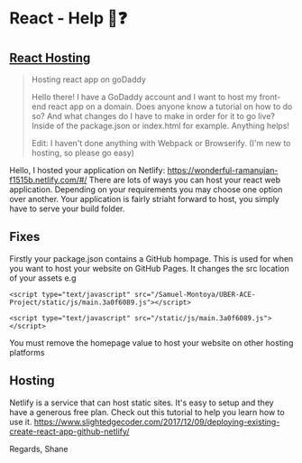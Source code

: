# React - Help :speech_balloon::question:

## [React Hosting](https://www.reddit.com/r/reactjs/comments/7vipbg/hosting_react_app_on_godaddy/)

>Hosting react app on goDaddy
>
>Hello there! I have a GoDaddy account and I want to host my front-end react app on a domain. Does anyone know a tutorial on how to do so? And what changes do I have to make in order for it to go live? Inside of the package.json or index.html for example. Anything helps!
>
>Edit: I haven't done anything with Webpack or Browserify. (I'm new to hosting, so please go easy)

Hello,
I hosted your application on Netlify: https://wonderful-ramanujan-f1515b.netlify.com/#/
There are lots of ways you can host your react web application. Depending on your requirements you may choose one option over another. Your application is fairly striaht forward to host, you simply have to serve your build folder.

## Fixes
Firstly your package.json contains a GitHub hompage. This is used for when you want to host your website on GitHub Pages. It changes the src location of your assets e.g

    <script type="text/javascript" src="/Samuel-Montoya/UBER-ACE-Project/static/js/main.3a0f6089.js"></script>

    <script type="text/javascript" src="/static/js/main.3a0f6089.js"></script>
You must remove the homepage value to host your website on other hosting platforms

## Hosting
Netlify is a service that can host static sites. It's easy to setup and they have a generous free plan. Check out this tutorial to help you learn how to use it. https://www.slightedgecoder.com/2017/12/09/deploying-existing-create-react-app-github-netlify/

Regards, 
Shane
